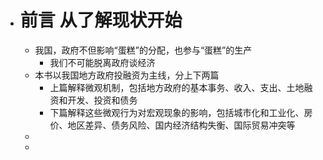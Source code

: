 - # 前言 从了解现状开始
	- 我国，政府不但影响“蛋糕”的分配，也参与“蛋糕”的生产
		- 我们不可能脱离政府谈经济
	- 本书以我国地方政府投融资为主线，分上下两篇
		- 上篇解释微观机制，包括地方政府的基本事务、收入、支出、土地融资和开发、投资和债务
		- 下篇解释这些微观行为对宏观现象的影响，包括城市化和工业化、房价、地区差异、债务风险、国内经济结构失衡、国际贸易冲突等
	-
	-